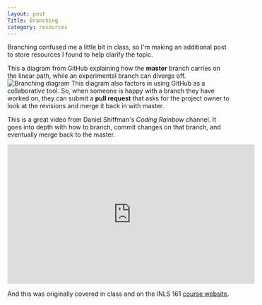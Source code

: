 ```yaml
---
layout: post
Title: Branching
category: resources
---
```


Branching confused me a little bit in class, so I'm making an additional post to store resources I found to help clarify the topic.

This a diagram from GitHub explaining how the __master__ branch carries on the linear path, while an experimental branch can diverge off. 
![Branching diagram](https://guides.github.com/activities/hello-world/branching.png)
This diagram also factors in using GitHub as a collaborative tool. 
So, when someone is happy with a branch they have worked on, they can submit a __pull request__ that asks for the project owner to look at the revisions and merge it back in with master.



This is a great video from Daniel Shiffman's _Coding Rainbow_ channel. It goes into depth with how to branch, commit changes on that branch, and eventually merge back to the master.
<iframe width="560" height="315" src="https://www.youtube.com/embed/oPpnCh7InLY?rel=0" frameborder="0" allowfullscreen></iframe>

And this was originally covered in class and on the INLS 161 [course website](https://silshack.github.io/inls161fall2016/web/2016/09/28/branching-and-merging/). 